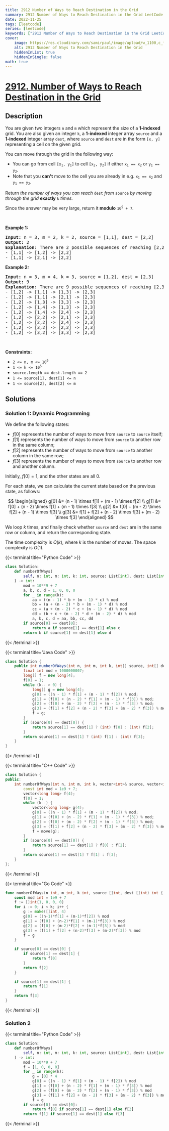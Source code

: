 ```yaml
---
title: 2912 Number of Ways to Reach Destination in the Grid
summary: 2912 Number of Ways to Reach Destination in the Grid LeetCode Solution Explained
date: 2022-11-25
tags: [leetcode]
series: [leetcode]
keywords: ["2912 Number of Ways to Reach Destination in the Grid LeetCode Solution Explained in all languages", "2912 Number of Ways to Reach Destination in the Grid", "LeetCode", "leetcode solution in Python3 C++ Java Go PHP Ruby Swift TypeScript Rust C# JavaScript C", "GeeksforGeeks", "InterviewBit", "Coding Ninjas", "HackerRank", "HackerEarth", "CodeChef", "TopCoder", "AlgoExpert", "freeCodeCamp", "Codeforces", "GitHub", "AtCoder", "Samir Paul"]
cover:
    image: https://res.cloudinary.com/samirpaul/image/upload/w_1100,c_fit,co_rgb:FFFFFF,l_text:Arial_75_bold:2912 Number of Ways to Reach Destination in the Grid - Solution Explained/problem-solving.webp
    alt: 2912 Number of Ways to Reach Destination in the Grid
    hiddenInList: true
    hiddenInSingle: false
math: true
---
```



# [2912. Number of Ways to Reach Destination in the Grid](https://leetcode.com/problems/number-of-ways-to-reach-destination-in-the-grid)


## Description

<p>You are given two integers <code>n</code> and <code>m</code> which represent the size of a <strong>1-indexed </strong>grid. You are also given an integer <code>k</code>, a <strong>1-indexed</strong> integer array <code>source</code> and a <strong>1-indexed</strong> integer array <code>dest</code>, where <code>source</code> and <code>dest</code> are in the form <code>[x, y]</code> representing a cell on the given grid.</p>

<p>You can move through the grid in the following way:</p>

<ul>
	<li>You can go from cell <code>[x<sub>1</sub>, y<sub>1</sub>]</code> to cell <code>[x<sub>2</sub>, y<sub>2</sub>]</code> if either <code>x<sub>1</sub> == x<sub>2</sub></code> or <code>y<sub>1</sub> == y<sub>2</sub></code>.</li>
	<li>Note that you <strong>can&#39;t</strong> move to the cell you are already in e.g. <code>x<sub>1</sub> == x<sub>2</sub></code> and <code>y<sub>1</sub> == y<sub>2</sub></code>.</li>
</ul>

<p>Return <em>the number of ways you can reach</em> <code>dest</code> <em>from</em> <code>source</code> <em>by moving through the grid</em> <strong>exactly</strong> <code>k</code> <em>times.</em></p>

<p>Since the answer may be very large, return it <strong>modulo</strong> <code>10<sup>9</sup> + 7</code>.</p>

<p>&nbsp;</p>
<p><strong class="example">Example 1:</strong></p>

<pre>
<strong>Input:</strong> n = 3, m = 2, k = 2, source = [1,1], dest = [2,2]
<strong>Output:</strong> 2
<strong>Explanation:</strong> There are 2 possible sequences of reaching [2,2] from [1,1]:
- [1,1] -&gt; [1,2] -&gt; [2,2]
- [1,1] -&gt; [2,1] -&gt; [2,2]
</pre>

<p><strong class="example">Example 2:</strong></p>

<pre>
<strong>Input:</strong> n = 3, m = 4, k = 3, source = [1,2], dest = [2,3]
<strong>Output:</strong> 9
<strong>Explanation:</strong> There are 9 possible sequences of reaching [2,3] from [1,2]:
- [1,2] -&gt; [1,1] -&gt; [1,3] -&gt; [2,3]
- [1,2] -&gt; [1,1] -&gt; [2,1] -&gt; [2,3]
- [1,2] -&gt; [1,3] -&gt; [3,3] -&gt; [2,3]
- [1,2] -&gt; [1,4] -&gt; [1,3] -&gt; [2,3]
- [1,2] -&gt; [1,4] -&gt; [2,4] -&gt; [2,3]
- [1,2] -&gt; [2,2] -&gt; [2,1] -&gt; [2,3]
- [1,2] -&gt; [2,2] -&gt; [2,4] -&gt; [2,3]
- [1,2] -&gt; [3,2] -&gt; [2,2] -&gt; [2,3]
- [1,2] -&gt; [3,2] -&gt; [3,3] -&gt; [2,3]
</pre>

<p>&nbsp;</p>
<p><strong>Constraints:</strong></p>

<ul>
	<li><code>2 &lt;= n, m &lt;= 10<sup>9</sup></code></li>
	<li><code>1 &lt;= k&nbsp;&lt;= 10<sup>5</sup></code></li>
	<li><code>source.length == dest.length == 2</code></li>
	<li><code>1 &lt;= source[1], dest[1] &lt;= n</code></li>
	<li><code>1 &lt;= source[2], dest[2] &lt;= m</code></li>
</ul>

## Solutions

### Solution 1: Dynamic Programming

We define the following states:

-   $f[0]$ represents the number of ways to move from `source` to `source` itself;
-   $f[1]$ represents the number of ways to move from `source` to another row in the same column;
-   $f[2]$ represents the number of ways to move from `source` to another column in the same row;
-   $f[3]$ represents the number of ways to move from `source` to another row and another column.

Initially, $f[0] = 1$, and the other states are all $0$.

For each state, we can calculate the current state based on the previous state, as follows:

$$
\begin{aligned}
g[0] &= (n - 1) \times f[1] + (m - 1) \times f[2] \\
g[1] &= f[0] + (n - 2) \times f[1] + (m - 1) \times f[3] \\
g[2] &= f[0] + (m - 2) \times f[2] + (n - 1) \times f[3] \\
g[3] &= f[1] + f[2] + (n - 2) \times f[3] + (m - 2) \times f[3]
\end{aligned}
$$

We loop $k$ times, and finally check whether `source` and `dest` are in the same row or column, and return the corresponding state.

The time complexity is $O(k)$, where $k$ is the number of moves. The space complexity is $O(1)$.

<!-- tabs:start -->

{{< terminal title="Python Code" >}}
```python
class Solution:
    def numberOfWays(
        self, n: int, m: int, k: int, source: List[int], dest: List[int]
    ) -> int:
        mod = 10**9 + 7
        a, b, c, d = 1, 0, 0, 0
        for _ in range(k):
            aa = ((n - 1) * b + (m - 1) * c) % mod
            bb = (a + (n - 2) * b + (m - 1) * d) % mod
            cc = (a + (m - 2) * c + (n - 1) * d) % mod
            dd = (b + c + (n - 2) * d + (m - 2) * d) % mod
            a, b, c, d = aa, bb, cc, dd
        if source[0] == dest[0]:
            return a if source[1] == dest[1] else c
        return b if source[1] == dest[1] else d
```
{{< /terminal >}}

{{< terminal title="Java Code" >}}
```java
class Solution {
    public int numberOfWays(int n, int m, int k, int[] source, int[] dest) {
        final int mod = 1000000007;
        long[] f = new long[4];
        f[0] = 1;
        while (k-- > 0) {
            long[] g = new long[4];
            g[0] = ((n - 1) * f[1] + (m - 1) * f[2]) % mod;
            g[1] = (f[0] + (n - 2) * f[1] + (m - 1) * f[3]) % mod;
            g[2] = (f[0] + (m - 2) * f[2] + (n - 1) * f[3]) % mod;
            g[3] = (f[1] + f[2] + (n - 2) * f[3] + (m - 2) * f[3]) % mod;
            f = g;
        }
        if (source[0] == dest[0]) {
            return source[1] == dest[1] ? (int) f[0] : (int) f[2];
        }
        return source[1] == dest[1] ? (int) f[1] : (int) f[3];
    }
}
```
{{< /terminal >}}

{{< terminal title="C++ Code" >}}
```cpp
class Solution {
public:
    int numberOfWays(int n, int m, int k, vector<int>& source, vector<int>& dest) {
        const int mod = 1e9 + 7;
        vector<long long> f(4);
        f[0] = 1;
        while (k--) {
            vector<long long> g(4);
            g[0] = ((n - 1) * f[1] + (m - 1) * f[2]) % mod;
            g[1] = (f[0] + (n - 2) * f[1] + (m - 1) * f[3]) % mod;
            g[2] = (f[0] + (m - 2) * f[2] + (n - 1) * f[3]) % mod;
            g[3] = (f[1] + f[2] + (n - 2) * f[3] + (m - 2) * f[3]) % mod;
            f = move(g);
        }
        if (source[0] == dest[0]) {
            return source[1] == dest[1] ? f[0] : f[2];
        }
        return source[1] == dest[1] ? f[1] : f[3];
    }
};
```
{{< /terminal >}}

{{< terminal title="Go Code" >}}
```go
func numberOfWays(n int, m int, k int, source []int, dest []int) int {
	const mod int = 1e9 + 7
	f := []int{1, 0, 0, 0}
	for i := 0; i < k; i++ {
		g := make([]int, 4)
		g[0] = ((n-1)*f[1] + (m-1)*f[2]) % mod
		g[1] = (f[0] + (n-2)*f[1] + (m-1)*f[3]) % mod
		g[2] = (f[0] + (m-2)*f[2] + (n-1)*f[3]) % mod
		g[3] = (f[1] + f[2] + (n-2)*f[3] + (m-2)*f[3]) % mod
		f = g
	}

	if source[0] == dest[0] {
		if source[1] == dest[1] {
			return f[0]
		}
		return f[2]
	}

	if source[1] == dest[1] {
		return f[1]
	}
	return f[3]
}
```
{{< /terminal >}}

<!-- tabs:end -->

### Solution 2

<!-- tabs:start -->

{{< terminal title="Python Code" >}}
```python
class Solution:
    def numberOfWays(
        self, n: int, m: int, k: int, source: List[int], dest: List[int]
    ) -> int:
        mod = 10**9 + 7
        f = [1, 0, 0, 0]
        for _ in range(k):
            g = [0] * 4
            g[0] = ((n - 1) * f[1] + (m - 1) * f[2]) % mod
            g[1] = (f[0] + (n - 2) * f[1] + (m - 1) * f[3]) % mod
            g[2] = (f[0] + (m - 2) * f[2] + (n - 1) * f[3]) % mod
            g[3] = (f[1] + f[2] + (n - 2) * f[3] + (m - 2) * f[3]) % mod
            f = g
        if source[0] == dest[0]:
            return f[0] if source[1] == dest[1] else f[2]
        return f[1] if source[1] == dest[1] else f[3]
```
{{< /terminal >}}

<!-- tabs:end -->

<!-- end -->
